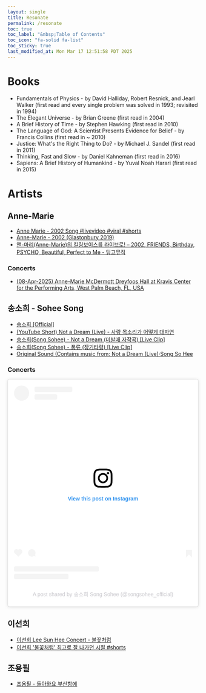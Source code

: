 ```yaml
---
layout: single
title: Resonate
permalink: /resonate
toc: true
toc_label: "&nbsp;Table of Contents"
toc_icon: "fa-solid fa-list"
toc_sticky: true
last_modified_at: Mon Mar 17 12:51:58 PDT 2025
---
```


# Books

- Fundamentals of Physics - by David Halliday, Robert Resnick, and Jearl Walker [<i class="fa-brands fa-wikipedia-w"></i>](https://en.wikipedia.org/wiki/Fundamentals_of_Physics)
(first read and every single problem was solved in 1993; revisited in 1994)
- The Elegant Universe - by Brian Greene [<i class="fa-brands fa-wikipedia-w"></i>](https://en.wikipedia.org/wiki/The_Elegant_Universe)
(first read in 2004)
- A Brief History of Time - by Stephen Hawking [<i class="fa-brands fa-wikipedia-w"></i>](https://en.wikipedia.org/wiki/A_Brief_History_of_Time)
(first read in 2010)
- The Language of God: A Scientist Presents Evidence for Belief - by Francis Collins [<i class="fa-brands fa-wikipedia-w"></i>](https://en.wikipedia.org/wiki/The_Language_of_God)
(first read in ~ 2010)
- Justice: What's the Right Thing to Do? - by Michael J. Sandel [<i class="fa-brands fa-wikipedia-w"></i>](https://en.wikipedia.org/wiki/Justice:_What%27s_the_Right_Thing_to_Do%3F)
(first read in 2011)
- Thinking, Fast and Slow - by Daniel Kahneman [<i class="fa-brands fa-wikipedia-w"></i>](https://en.wikipedia.org/wiki/Thinking,_Fast_and_Slow)
(first read in 2016)
- Sapiens: A Brief History of Humankind - by Yuval Noah Harari [<i class="fa-brands fa-wikipedia-w"></i>](https://en.wikipedia.org/wiki/Sapiens:_A_Brief_History_of_Humankind)
(first read in 2015)

# Artists

## Anne-Marie

- [<i class="fa-brands fa-square-youtube"></i> Anne Marie - 2002 Song #livevideo #viral #shorts](https://youtube.com/shorts/kecpfUbdBFM?si=mImWS92ebYAyZs_r)
- [<i class="fa-brands fa-youtube"></i> Anne-Marie - 2002 (Glastonbury 2019)](https://youtu.be/PRXCbRzTeGA?si=4qFtqHGpmmXil6gv)
- [<i class="fa-brands fa-youtube"></i> 앤-마리(Anne-Marie)의 킬링보이스를 라이브로! – 2002, FRIENDS, Birthday, PSYCHO, Beautiful, Perfect to Me - 딩고뮤직](https://youtu.be/SAzUYWru-w0?si=3-INmLd1VM8WcEqu)

### Concerts

- [(08-Apr-2025) Anne-Marie McDermott Dreyfoos Hall at Kravis Center for the Performing Arts, West Palm Beach, FL, USA](https://www.stubhub.com/anne-marie-west-palm-beach-tickets-4-8-2025/event/155367972/?quantity=3)

## 송소희 - Sohee Song

- [송소희 &#91;Official&#93;](https://www.youtube.com/@SongSohee_Official)
- [<i class="fa-brands fa-square-youtube"></i> (YouTube Short) Not a Dream (Live) - 사람 목소리가 어떻게 대자연](https://youtube.com/shorts/Yl6RummwdeQ?si=98pcrNlXHpLQ0nbT)
- [<i class="fa-brands fa-youtube"></i> 송소희(Song Sohee) - Not a Dream (미발매 자작곡) [Live Clip]](https://youtu.be/Zbo7UY8dxh8?si=W3i5yOdPBuxciwlc)
- [<i class="fa-brands fa-youtube"></i> 송소희(Song Sohee) - 풍류 (장기타령) [Live Clip]](https://youtu.be/cj-5WqYP1VQ?si=un79U7Tba-YzzIq6)
- [<i class="fa-brands fa-square-youtube"></i> Original Sound (Contains music from: Not a Dream (Live)&sdot;Song So Hee](https://youtube.com/shorts/zzmRjdNzHLM?si=YoDR9kOMkshPdw80)

### Concerts

<blockquote class="instagram-media" data-instgrm-captioned data-instgrm-permalink="https://www.instagram.com/p/DGNISxEpHPU/?utm_source=ig_embed&amp;utm_campaign=loading" data-instgrm-version="14" style=" background:#FFF; border:0; border-radius:3px; box-shadow:0 0 1px 0 rgba(0,0,0,0.5),0 1px 10px 0 rgba(0,0,0,0.15); margin: 1px; max-width:540px; min-width:326px; padding:0; width:99.375%; width:-webkit-calc(100% - 2px); width:calc(100% - 2px);"><div style="padding:16px;"> <a href="https://www.instagram.com/p/DGNISxEpHPU/?utm_source=ig_embed&amp;utm_campaign=loading" style=" background:#FFFFFF; line-height:0; padding:0 0; text-align:center; text-decoration:none; width:100%;" target="_blank"> <div style=" display: flex; flex-direction: row; align-items: center;"> <div style="background-color: #F4F4F4; border-radius: 50%; flex-grow: 0; height: 40px; margin-right: 14px; width: 40px;"></div> <div style="display: flex; flex-direction: column; flex-grow: 1; justify-content: center;"> <div style=" background-color: #F4F4F4; border-radius: 4px; flex-grow: 0; height: 14px; margin-bottom: 6px; width: 100px;"></div> <div style=" background-color: #F4F4F4; border-radius: 4px; flex-grow: 0; height: 14px; width: 60px;"></div></div></div><div style="padding: 19% 0;"></div> <div style="display:block; height:50px; margin:0 auto 12px; width:50px;"><svg width="50px" height="50px" viewBox="0 0 60 60" version="1.1" xmlns="https://www.w3.org/2000/svg" xmlns:xlink="https://www.w3.org/1999/xlink"><g stroke="none" stroke-width="1" fill="none" fill-rule="evenodd"><g transform="translate(-511.000000, -20.000000)" fill="#000000"><g><path d="M556.869,30.41 C554.814,30.41 553.148,32.076 553.148,34.131 C553.148,36.186 554.814,37.852 556.869,37.852 C558.924,37.852 560.59,36.186 560.59,34.131 C560.59,32.076 558.924,30.41 556.869,30.41 M541,60.657 C535.114,60.657 530.342,55.887 530.342,50 C530.342,44.114 535.114,39.342 541,39.342 C546.887,39.342 551.658,44.114 551.658,50 C551.658,55.887 546.887,60.657 541,60.657 M541,33.886 C532.1,33.886 524.886,41.1 524.886,50 C524.886,58.899 532.1,66.113 541,66.113 C549.9,66.113 557.115,58.899 557.115,50 C557.115,41.1 549.9,33.886 541,33.886 M565.378,62.101 C565.244,65.022 564.756,66.606 564.346,67.663 C563.803,69.06 563.154,70.057 562.106,71.106 C561.058,72.155 560.06,72.803 558.662,73.347 C557.607,73.757 556.021,74.244 553.102,74.378 C549.944,74.521 548.997,74.552 541,74.552 C533.003,74.552 532.056,74.521 528.898,74.378 C525.979,74.244 524.393,73.757 523.338,73.347 C521.94,72.803 520.942,72.155 519.894,71.106 C518.846,70.057 518.197,69.06 517.654,67.663 C517.244,66.606 516.755,65.022 516.623,62.101 C516.479,58.943 516.448,57.996 516.448,50 C516.448,42.003 516.479,41.056 516.623,37.899 C516.755,34.978 517.244,33.391 517.654,32.338 C518.197,30.938 518.846,29.942 519.894,28.894 C520.942,27.846 521.94,27.196 523.338,26.654 C524.393,26.244 525.979,25.756 528.898,25.623 C532.057,25.479 533.004,25.448 541,25.448 C548.997,25.448 549.943,25.479 553.102,25.623 C556.021,25.756 557.607,26.244 558.662,26.654 C560.06,27.196 561.058,27.846 562.106,28.894 C563.154,29.942 563.803,30.938 564.346,32.338 C564.756,33.391 565.244,34.978 565.378,37.899 C565.522,41.056 565.552,42.003 565.552,50 C565.552,57.996 565.522,58.943 565.378,62.101 M570.82,37.631 C570.674,34.438 570.167,32.258 569.425,30.349 C568.659,28.377 567.633,26.702 565.965,25.035 C564.297,23.368 562.623,22.342 560.652,21.575 C558.743,20.834 556.562,20.326 553.369,20.18 C550.169,20.033 549.148,20 541,20 C532.853,20 531.831,20.033 528.631,20.18 C525.438,20.326 523.257,20.834 521.349,21.575 C519.376,22.342 517.703,23.368 516.035,25.035 C514.368,26.702 513.342,28.377 512.574,30.349 C511.834,32.258 511.326,34.438 511.181,37.631 C511.035,40.831 511,41.851 511,50 C511,58.147 511.035,59.17 511.181,62.369 C511.326,65.562 511.834,67.743 512.574,69.651 C513.342,71.625 514.368,73.296 516.035,74.965 C517.703,76.634 519.376,77.658 521.349,78.425 C523.257,79.167 525.438,79.673 528.631,79.82 C531.831,79.965 532.853,80.001 541,80.001 C549.148,80.001 550.169,79.965 553.369,79.82 C556.562,79.673 558.743,79.167 560.652,78.425 C562.623,77.658 564.297,76.634 565.965,74.965 C567.633,73.296 568.659,71.625 569.425,69.651 C570.167,67.743 570.674,65.562 570.82,62.369 C570.966,59.17 571,58.147 571,50 C571,41.851 570.966,40.831 570.82,37.631"></path></g></g></g></svg></div><div style="padding-top: 8px;"> <div style=" color:#3897f0; font-family:Arial,sans-serif; font-size:14px; font-style:normal; font-weight:550; line-height:18px;">View this post on Instagram</div></div><div style="padding: 12.5% 0;"></div> <div style="display: flex; flex-direction: row; margin-bottom: 14px; align-items: center;"><div> <div style="background-color: #F4F4F4; border-radius: 50%; height: 12.5px; width: 12.5px; transform: translateX(0px) translateY(7px);"></div> <div style="background-color: #F4F4F4; height: 12.5px; transform: rotate(-45deg) translateX(3px) translateY(1px); width: 12.5px; flex-grow: 0; margin-right: 14px; margin-left: 2px;"></div> <div style="background-color: #F4F4F4; border-radius: 50%; height: 12.5px; width: 12.5px; transform: translateX(9px) translateY(-18px);"></div></div><div style="margin-left: 8px;"> <div style=" background-color: #F4F4F4; border-radius: 50%; flex-grow: 0; height: 20px; width: 20px;"></div> <div style=" width: 0; height: 0; border-top: 2px solid transparent; border-left: 6px solid #f4f4f4; border-bottom: 2px solid transparent; transform: translateX(16px) translateY(-4px) rotate(30deg)"></div></div><div style="margin-left: auto;"> <div style=" width: 0px; border-top: 8px solid #F4F4F4; border-right: 8px solid transparent; transform: translateY(16px);"></div> <div style=" background-color: #F4F4F4; flex-grow: 0; height: 12px; width: 16px; transform: translateY(-4px);"></div> <div style=" width: 0; height: 0; border-top: 8px solid #F4F4F4; border-left: 8px solid transparent; transform: translateY(-4px) translateX(8px);"></div></div></div> <div style="display: flex; flex-direction: column; flex-grow: 1; justify-content: center; margin-bottom: 24px;"> <div style=" background-color: #F4F4F4; border-radius: 4px; flex-grow: 0; height: 14px; margin-bottom: 6px; width: 224px;"></div> <div style=" background-color: #F4F4F4; border-radius: 4px; flex-grow: 0; height: 14px; width: 144px;"></div></div></a><p style=" color:#c9c8cd; font-family:Arial,sans-serif; font-size:14px; line-height:17px; margin-bottom:0; margin-top:8px; overflow:hidden; padding:8px 0 7px; text-align:center; text-overflow:ellipsis; white-space:nowrap;"><a href="https://www.instagram.com/p/DGNISxEpHPU/?utm_source=ig_embed&amp;utm_campaign=loading" style=" color:#c9c8cd; font-family:Arial,sans-serif; font-size:14px; font-style:normal; font-weight:normal; line-height:17px; text-decoration:none;" target="_blank">A post shared by 송소희 Song Sohee (@songsohee_official)</a></p></div></blockquote>
<script async src="//www.instagram.com/embed.js"></script>

## 이선희

- [<i class="fa-brands fa-youtube"></i> 이선희 Lee Sun Hee Concert - 불꽃처럼](https://youtu.be/5TXnHQIxpls?si=-8WlaUmB-JnVGFYw)
- [<i class="fa-brands fa-square-youtube"></i> 이선희 '불꽃처럼' 최고로 잘 나가던 시절 #shorts](https://youtube.com/shorts/P_8Kh46m5Wk?si=99MMNeV5r4ezR18R)

## 조용필

- [<i class="fa-brands fa-youtube"></i> 조용필 - 돌아와요 부산항에](https://youtu.be/sfOhQkdexro?si=ijcX-29CW7LyP7S9)


